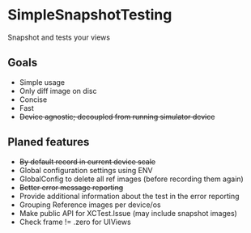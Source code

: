 # SimpleSnapshotTesting

Snapshot and tests your views

## Goals

* Simple usage
* Only diff image on disc
* Concise
* Fast
* ~~Device agnostic; decoupled from running simulator device~~

## Planed features

* ~~By default record in current device scale~~
* Global configuration settings using ENV
* GlobalConfig to delete all ref images (before recording them again)
* ~~Better error message reporting~~
* Provide additional information about the test in the error reporting
* Grouping Reference images per device/os
* Make public API for XCTest.Issue (may include snapshot images)
* Check frame != .zero for UIViews
